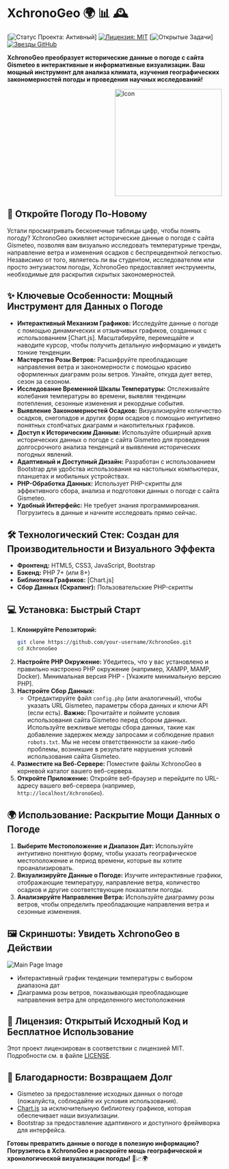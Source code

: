 # XchronoGeo 🌍 📊 🕰️

[![Статус Проекта: Активный](https://img.shields.io/badge/статус-активный-brightgreen)]
[![Лицензия: MIT](https://img.shields.io/badge/лицензия-MIT-yellow.svg)](https://opensource.org/licenses/MIT)
[![Открытые Задачи](https://img.shields.io/github/issues/TchTech/xchgeo)]
[![Звезды GitHub](https://img.shields.io/github/stars/TchTech/xchgeo?style=social)]([https://github.com/TchTech/xchgeo](https://github.com/TchTech/xchgeo))

**XchronoGeo преобразует исторические данные о погоде с сайта Gismeteo в интерактивные и информативные визуализации. Ваш мощный инструмент для анализа климата, изучения географических закономерностей погоды и проведения научных исследований!**
<div style="width: 100%">
<img src="https://xchronogeo.rf.gd/assets/img/logo-img.png" style="  display: block;  margin-left: 50%;  margin-right: 50%" width=250 alt="Icon">
</div>

## 🚀 Откройте Погоду По-Новому

Устали просматривать бесконечные таблицы цифр, чтобы понять погоду? XchronoGeo оживляет исторические данные о погоде с сайта Gismeteo, позволяя вам визуально исследовать температурные тренды, направление ветра и изменения осадков с беспрецедентной легкостью. Независимо от того, являетесь ли вы студентом, исследователем или просто энтузиастом погоды, XchronoGeo предоставляет инструменты, необходимые для раскрытия скрытых закономерностей.

## ✨ Ключевые Особенности: Мощный Инструмент для Данных о Погоде

*   **Интерактивный Механизм Графиков:** Исследуйте данные о погоде с помощью динамических и отзывчивых графиков, созданных с использованием [Chart.js].  Масштабируйте, перемещайте и наводите курсор, чтобы получить детальную информацию и увидеть тонкие тенденции.
*   **Мастерство Розы Ветров:** Расшифруйте преобладающие направления ветра и закономерности с помощью красиво оформленных диаграмм розы ветров.  Узнайте, откуда дует ветер, сезон за сезоном.
*   **Исследование Временной Шкалы Температуры:** Отслеживайте колебания температуры во времени, выявляя тенденции потепления, сезонные изменения и рекордные события.
*   **Выявление Закономерностей Осадков:** Визуализируйте количество осадков, снегопадов и других форм осадков с помощью интуитивно понятных столбчатых диаграмм и накопительных графиков.
*   **Доступ к Историческим Данным:** Используйте обширный архив исторических данных о погоде с сайта Gismeteo для проведения долгосрочного анализа тенденций и выявления исторических погодных явлений.
*   **Адаптивный и Доступный Дизайн:** Разработан с использованием Bootstrap для удобства использования на настольных компьютерах, планшетах и мобильных устройствах.
*   **PHP-Обработка Данных:** Использует PHP-скрипты для эффективного сбора, анализа и подготовки данных о погоде с сайта Gismeteo.
*   **Удобный Интерфейс:** Не требует знания программирования. Погрузитесь в данные и начните исследовать прямо сейчас.

## 🛠️ Технологический Стек: Создан для Производительности и Визуального Эффекта

*   **Фронтенд:** HTML5, CSS3, JavaScript, Bootstrap
*   **Бэкенд:** PHP 7+ (или 8+)
*   **Библиотека Графиков:** [Chart.js]
*   **Сбор Данных (Скрапинг):** Пользовательские PHP-скрипты
## 💻 Установка: Быстрый Старт

1.  **Клонируйте Репозиторий:**
    ```bash
    git clone https://github.com/your-username/XchronoGeo.git
    cd XchronoGeo
    ```
2.  **Настройте PHP Окружение:** Убедитесь, что у вас установлено и правильно настроено PHP окружение (например, XAMPP, MAMP, Docker). Минимальная версия PHP - [Укажите минимальную версию PHP].
3.  **Настройте Сбор Данных:**
    *   Отредактируйте файл `config.php` (или аналогичный), чтобы указать URL Gismeteo, параметры сбора данных и ключи API (если есть).  **Важно:** Прочитайте и поймите условия использования сайта Gismeteo перед сбором данных. Используйте вежливые методы сбора данных, такие как добавление задержек между запросами и соблюдение правил `robots.txt`. Мы не несем ответственности за какие-либо проблемы, возникшие в результате нарушения условий использования сайта Gismeteo.
4.  **Разместите на Веб-Сервере:** Поместите файлы XchronoGeo в корневой каталог вашего веб-сервера.
5.  **Откройте Приложение:** Откройте веб-браузер и перейдите по URL-адресу вашего веб-сервера (например, `http://localhost/XchronoGeo`).

## 🌍 Использование: Раскрытие Мощи Данных о Погоде

1.  **Выберите Местоположение и Диапазон Дат:** Используйте интуитивно понятную форму, чтобы указать географическое местоположение и период времени, которые вы хотите проанализировать.
2.  **Визуализируйте Данные о Погоде:** Изучите интерактивные графики, отображающие температуру, направление ветра, количество осадков и другие соответствующие показатели погоды.
3.  **Анализируйте Направление Ветра:** Используйте диаграмму розы ветров, чтобы определить преобладающие направления ветра и сезонные изменения.

## 🖼️ Скриншоты: Увидеть XchronoGeo в Действии

<img src="https://xchronogeo.rf.gd/assets/img/1pic.png" alt="Main Page Image">

*    Интерактивный график тенденции температуры с выбором диапазона дат
*    Диаграмма розы ветров, показывающая преобладающие направления ветра для определенного местоположения


## 📜 Лицензия: Открытый Исходный Код и Бесплатное Использование

Этот проект лицензирован в соответствии с лицензией MIT.  Подробности см. в файле [LICENSE](LICENSE).

## 🙏 Благодарности: Возвращаем Долг

*   Gismeteo за предоставление исходных данных о погоде (пожалуйста, соблюдайте их условия использования).
*   [Chart.js](https://www.chartjs.org/) за исключительную библиотеку графиков, которая обеспечивает наши визуализации.
*   Bootstrap за предоставление адаптивного и доступного фреймворка для интерфейса.

**Готовы превратить данные о погоде в полезную информацию?  Погрузитесь в XchronoGeo и раскройте мощь географической и хронологической визуализации погоды!** 🚀📈🌍

